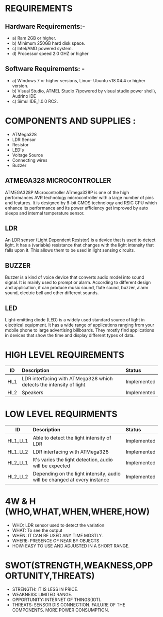 # REQUIREMENTS
## Hardware Requirements:-
* a) Ram 2GB or higher.
* b) Minimum 250GB hard disk space.
* c) Intel/AMD powered system.
* d) Processor speed 2.0 GHZ or higher

## Software Requirements: -
* a) Windows 7 or higher versions, Linux- Ubuntu v18.04.4 or higher version.
* b) Visual Studio, ATMEL Studio 7(powered by visual studio power shell), Audrino IDE
* c) Simul IDE_1.0.0 RC2.

# COMPONENTS AND SUPPLIES :
* ATMega328
* LDR Sensor
* Resistor
* LED's
* Voltage Source
* Connecting wires
* Buzzer

## ATMEGA328 MICROCONTROLLER
ATMEGA328P Microcontroller ATmega328P is one of the high performances AVR technology microcontroller with a large number of pins and features. It is designed by 8-bit CMOS technology and RSIC CPU which enhance its performance and its power efficiency get improved by auto sleeps and internal temperature sensor.
## LDR 
An LDR sensor (Light Dependent Resistor) is a device that is used to detect light. It has a (variable) resistance that changes with the light intensity that falls upon it. This allows them to be used in light sensing circuits.
## BUZZER
Buzzer is a kind of voice device that converts audio model into sound signal. It is mainly used to prompt or alarm. According to different design and application, it can produce music sound, flute sound, buzzer, alarm sound, electric bell and other different sounds.
## LED
Light-emitting diode (LED) is a widely used standard source of light in electrical equipment. It has a wide range of applications ranging from your mobile phone to large advertising billboards. They mostly find applications in devices that show the time and display different types of data.

# HIGH LEVEL REQUIREMENTS
| ID | Description | Status |
| ---|:------------|:-------|
| HL1 | LDR interfacing with ATMega328 which detects the intensity of light | Implemented |
| HL2 | Speakers | Implemented |

# LOW LEVEL REQUIRMENTS
| ID | Description | Status |
| ---|:------------|:-------|
| HL1_LL1 | Able to detect the light intensity of LDR | Implemented |
| HL1_LL2 | LDR interfacing with ATMega328 | Implemented |
| HL2_LL1 | It's varies the light detection, audio will be expected | Implemented |
| HL2_LL2 | Depending on the light intensity, audio will be changed at every instance | Implemented |

# 4W & H (WHO,WHAT,WHEN,WHERE,HOW)
* WHO:
LDR sensor used to detect the variation
* WHAT:
To see the output
* WHEN:
IT CAN BE USED ANY TIME MOSTLY.
* WHERE:
PRESENCE OF NEAR BY OBJECTS
* HOW:
EASY TO USE AND ADJUSTED IN A SHORT RANGE.

# SWOT(STRENGTH,WEAKNESS,OPPORTUNITY,THREATS)
* STRENGTH:
IT IS LESS IN PRICE.
* WEAKNESS:
LIMITED RANGE.
* OPPORTUNITY:
INTERNET OF THINGS(IOT).
* THREATS:
SENSOR DIS CONNECTION.
FAILURE OF THE COMPONENTS.
MORE POWER CONSUMPTION.

